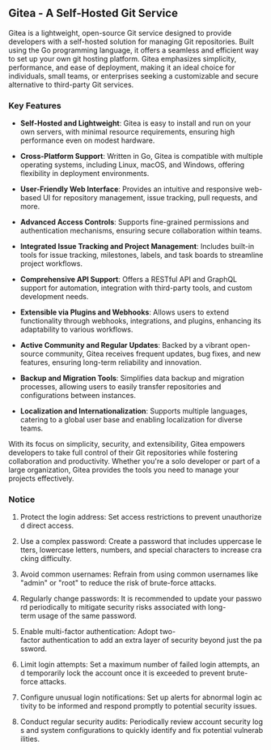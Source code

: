 ## Gitea - A Self-Hosted Git Service

Gitea is a lightweight, open-source Git service designed to provide developers with a self-hosted solution for managing Git repositories. Built using the Go programming language, it offers a seamless and efficient way to set up your own git hosting platform. Gitea emphasizes simplicity, performance, and ease of deployment, making it an ideal choice for individuals, small teams, or enterprises seeking a customizable and secure alternative to third-party Git services.

### Key Features

- **Self-Hosted and Lightweight**: Gitea is easy to install and run on your own servers, with minimal resource requirements, ensuring high performance even on modest hardware.
  
- **Cross-Platform Support**: Written in Go, Gitea is compatible with multiple operating systems, including Linux, macOS, and Windows, offering flexibility in deployment environments.

- **User-Friendly Web Interface**: Provides an intuitive and responsive web-based UI for repository management, issue tracking, pull requests, and more.

- **Advanced Access Controls**: Supports fine-grained permissions and authentication mechanisms, ensuring secure collaboration within teams.

- **Integrated Issue Tracking and Project Management**: Includes built-in tools for issue tracking, milestones, labels, and task boards to streamline project workflows.

- **Comprehensive API Support**: Offers a RESTful API and GraphQL support for automation, integration with third-party tools, and custom development needs.

- **Extensible via Plugins and Webhooks**: Allows users to extend functionality through webhooks, integrations, and plugins, enhancing its adaptability to various workflows.

- **Active Community and Regular Updates**: Backed by a vibrant open-source community, Gitea receives frequent updates, bug fixes, and new features, ensuring long-term reliability and innovation.

- **Backup and Migration Tools**: Simplifies data backup and migration processes, allowing users to easily transfer repositories and configurations between instances.

- **Localization and Internationalization**: Supports multiple languages, catering to a global user base and enabling localization for diverse teams.

With its focus on simplicity, security, and extensibility, Gitea empowers developers to take full control of their Git repositories while fostering collaboration and productivity. Whether you're a solo developer or part of a large organization, Gitea provides the tools you need to manage your projects effectively.

### Notice

1.  Protect the login address: Set access restrictions to prevent unauthorized direct access.
    
2.  Use a complex password: Create a password that includes uppercase letters, lowercase letters, numbers, and special characters to increase cracking difficulty.
    
3.  Avoid common usernames: Refrain from using common usernames like "admin" or "root" to reduce the risk of brute-force attacks.
    
4.  Regularly change passwords: It is recommended to update your password periodically to mitigate security risks associated with long-term usage of the same password.
    
5.  Enable multi-factor authentication: Adopt two-factor authentication to add an extra layer of security beyond just the password.
    
6.  Limit login attempts: Set a maximum number of failed login attempts, and temporarily lock the account once it is exceeded to prevent brute-force attacks.
    
7.  Configure unusual login notifications: Set up alerts for abnormal login activity to be informed and respond promptly to potential security issues.
    
8.  Conduct regular security audits: Periodically review account security logs and system configurations to quickly identify and fix potential vulnerabilities.
        